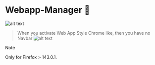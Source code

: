 # Webapp-Manager 🐧

![alt text](https://i.ibb.co/gb67Z0yt/Screenshot-2025-10-01-164222.png)

> When you activate Web App Style Chrome like, then you have no Navbar
![alt text](https://i.ibb.co/XfhNrvKV/Screenshot-2025-10-01-164320.png)

> [!NOTE]
> Only for Firefox > 143.0.1.

